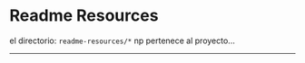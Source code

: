 # Readme Resources

el directorio: `readme-resources/*` np pertenece al proyecto...


---
<!--
repository: https://github.com/Andr7st/java-persistence-hibernate-jpa
-->
[//]: # (Andrés Segura)
